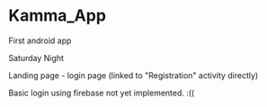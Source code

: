 # Kamma_App
First android app 

Saturday Night

Landing page - login page (linked to "Registration" activity directly)

Basic login using firebase not yet implemented.
:((



